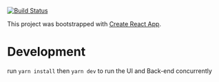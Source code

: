 [![Build Status](https://travis-ci.org/fit52/ui.svg?branch=master)](https://travis-ci.org/fit52/ui)

This project was bootstrapped with [Create React App](https://github.com/facebookincubator/create-react-app).

# Development

run `yarn install` then `yarn dev` to run the UI and Back-end concurrently